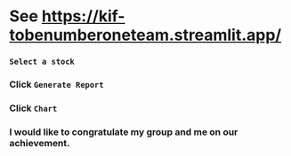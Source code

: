 # See https://kif-tobenumberoneteam.streamlit.app/
### `Select a stock`
### Click `Generate Report`
### Click `Chart`
### I would like to congratulate my group and me on our achievement.
